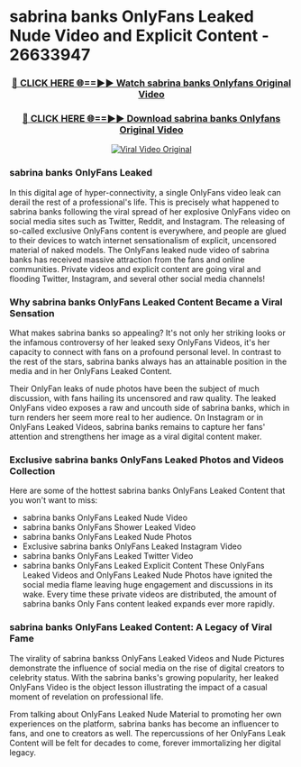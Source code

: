# sabrina banks OnlyFans Leaked Nude Video and Explicit Content - 26633947

<div align="center">

### [🔴 CLICK HERE 🌐==►► Watch sabrina banks Onlyfans Original Video](https://aff.leakpic.com/?utm_medium=9dac6e3e92780789e695eb65dc45befdb20081c8&utm_campaign=Link_for_leakpic_com)

### [🔴 CLICK HERE 🌐==►► Download sabrina banks Onlyfans Original Video](https://aff.leakpic.com/?utm_medium=9dac6e3e92780789e695eb65dc45befdb20081c8&utm_campaign=Link_for_leakpic_com)

[![Viral Video Original](https://i.ibb.co.com/xMMVF88/686577567.gif)](https://aff.leakpic.com/?utm_medium=9dac6e3e92780789e695eb65dc45befdb20081c8&utm_campaign=Link_for_leakpic_com)

</div>

### sabrina banks OnlyFans Leaked
In this digital age of hyper-connectivity, a single OnlyFans video leak can derail the rest of a professional's life. This is precisely what happened to sabrina banks following the viral spread of her explosive OnlyFans video on social media sites such as Twitter, Reddit, and Instagram. The releasing of so-called exclusive OnlyFans content is everywhere, and people are glued to their devices to watch internet sensationalism of explicit, uncensored material of naked models. 
The OnlyFans leaked nude video of sabrina banks has received massive attraction from the fans and online communities. Private videos and explicit content are going viral and flooding Twitter, Instagram, and several other social media channels!

### Why sabrina banks OnlyFans Leaked Content Became a Viral Sensation
What makes sabrina banks so appealing? It's not only her striking looks or the infamous controversy of her leaked sexy OnlyFans Videos, it's her capacity to connect with fans on a profound personal level. In contrast to the rest of the stars, sabrina banks always has an attainable position in the media and in her OnlyFans Leaked Content.

Their OnlyFan leaks of nude photos have been the subject of much discussion, with fans hailing its uncensored and raw quality. The leaked OnlyFans video exposes a raw and uncouth side of sabrina banks, which in turn renders her seem more real to her audience. On Instagram or in OnlyFans Leaked Videos, sabrina banks remains to capture her fans' attention and strengthens her image as a viral digital content maker.

### Exclusive sabrina banks OnlyFans Leaked Photos and Videos Collection
Here are some of the hottest sabrina banks OnlyFans Leaked Content that you won't want to miss:
- sabrina banks OnlyFans Leaked Nude Video
- sabrina banks OnlyFans Shower Leaked Video
- sabrina banks OnlyFans Leaked Nude Photos
- Exclusive sabrina banks OnlyFans Leaked Instagram Video
- sabrina banks OnlyFans Leaked Twitter Video
- sabrina banks OnlyFans Leaked Explicit Content
These OnlyFans Leaked Videos and OnlyFans Leaked Nude Photos have ignited the social media flame leaving huge engagement and discussions in its wake. Every time these private videos are distributed, the amount of sabrina banks Only Fans content leaked expands ever more rapidly.

### sabrina banks OnlyFans Leaked Content: A Legacy of Viral Fame
The virality of sabrina bankss OnlyFans Leaked Videos and Nude Pictures demonstrate the influence of social media on the rise of digital creators to celebrity status. With the sabrina banks's growing popularity, her leaked OnlyFans Video is the object lesson illustrating the impact of a casual moment of revelation on professional life.

From talking about OnlyFans Leaked Nude Material to promoting her own experiences on the platform, sabrina banks has become an influencer to fans, and one to creators as well. The repercussions of her OnlyFans Leak Content will be felt for decades to come, forever immortalizing her digital legacy.
